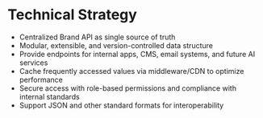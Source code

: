# Technical Strategy

- Centralized Brand API as single source of truth
- Modular, extensible, and version-controlled data structure
- Provide endpoints for internal apps, CMS, email systems, and future AI services
- Cache frequently accessed values via middleware/CDN to optimize performance
- Secure access with role-based permissions and compliance with internal standards
- Support JSON and other standard formats for interoperability
